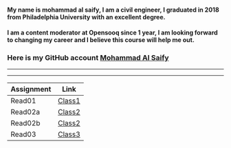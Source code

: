 #### My name is mohammad al saify, I am a civil engineer, I graduated in 2018 from Philadelphia University with an excellent degree.
#### I am a content moderator at Opensooq since 1 year, I am looking forward to changing my career and I believe this course will help me out.
### Here is my GitHub account [Mohammad Al Saify](https://github.com/saify96)

---
---


Assignment | Link
------------ | -------------
Read01 | [Class1](read01.md)
Read02a | [Class2](read02a.md)
Read02b | [Class2](read02b.md)
Read03  | [Class3](read03.md)
